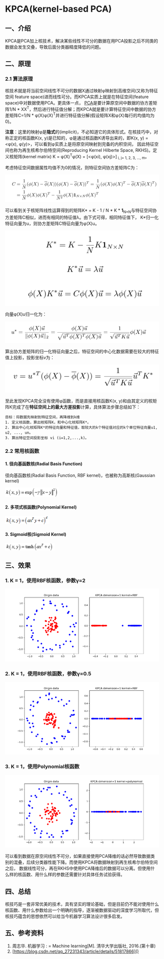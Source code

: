 # KPCA(kernel-based PCA)
## 一、介绍
KPCA是PCA加上核技术，解决某些线性不可分的数据在用PCA投影之后不同类的数据会发生交叠，导致后面分类器精度降低的问题。

## 二、原理

### 2.1 算法原理
核技术就是将当前空间线性不可分的数据X通过映射φ映射到高维空间(又称为特征空间 feature space)进而线性可分。而KPCA实质上就是在特征空间(feature space)中对数据使用PCA。更具体一点，
[PCA](PCA.md)是要计算原空间中数据的协方差矩阵1/N * XX<sup>T</sup>，然后进行特征值分解；而KPCA就是要计算特征空间中数据的协方差矩阵C=1/N * φ(X)φ(X)<sup>T</sup>并进行特征值分解(假设矩阵X和φ(X)每行的均值均为0)。

**注意**：这里的映射φ是**隐式**的(implicit)，不必知道它的具体形式。在核技巧中，对称正定的核函数K(x, y)是已知的，φ是通过核函数K诱导出来的，即K(x, y) = <φ(x), φ(y)>，可以看到φ实质上是将原空间映射到完备的内积空间，
因此特征空间也称为再生核希尔伯特空间(Reproducing Kernel Hilberte Space, RKHS)。定义核矩阵(kernel matrix) K = φ(X)<sup>T</sup>φ(X) = [<φ(xi), φ(xj)>]<sub> i, j= 1, 2, 3, ..., m</sub>。

考虑特征空间数据属性均值不为0的情况，则特征空间协方差矩阵C为：

![covariance-matrix](../resources/KPCA/covariance.jpg)

可以看到关于核矩阵线性运算得到的矩阵K* = K - 1 / N * K * **1**<sub>N×N</sub>与特征空间协方差矩阵C相似，进而有相同的特征值λ。由下式可得，相同特征值下，
K*归一化特征向量为u，则协方差矩阵C特征向量为φ(X)u。

![C_eigen](../resources/KPCA/C_eigen.jpg)

向量φ(X)u归一化为：

![uniform_C_eigen](../resources/KPCA/uniform_C_eigen.jpg)

算出协方差矩阵的归一化特征向量之后，特征空间的中心化数据需要在较大的特征值上投影，投影坐标v为：

![KPCA](../resources/KPCA/KPCA.jpg)

至此发现KPCA完全没有使用φ函数，而是直接用核函数K(x, y)和由其定义的核矩阵K完成了在**特征空间上的最大方差投影**计算，具体算法步骤总结如下：

```
目标：将数据先映射到特征空间，再降维到k维
1. 定义核函数，算出核矩阵K，和中心化核矩阵K*。
2. 算出中心化核矩阵K*的特征向量和特征值，取较大的k个特征值对应的k个单位特征向量u1, u2, ..., un。
3. 算出特征空间投影坐标 vi (i=1,2,...,k)。
```

### 2.2 常用核函数

#### 1. 径向基函数核(Radial Basis Function)
径向基函数核(Radial Basis Function, RBF kernel)，也被称为高斯核(Gaussian kernel)

![RBF-kernel](../resources/KPCA/RBF.png)

#### 2. 多项式核函数(Polynomial Kernel)

![polynomial-kernel](../resources/KPCA/polynomial.png)

#### 3. Sigmoid核(Sigmoid Kernel)

![sigmoid-kernel](../resources/KPCA/sigmoid_kernel.png)

## 三、效果

### 1. K = 1，使用RBF核函数，参数γ=2

![KPCA](../results/KPCA/gaussian_kenel.png)

### 2. K = 1，使用RBF核函数，参数γ=0.5

![KPCA](../results/KPCA/gaussian_kenel_2.png)

### 3. K = 1，使用Polynomial核函数 

![KPCA](../results/KPCA/polynomial.png)

可以看到数据在原空间线性不可分，如果直接使用PCA降维的话必然导致数据类别的混叠，后续分类器性能下降。而使用KPCA将数据映射到再生核希尔伯特空间之后，
数据线性可分，再在RKHS中使用PCA降维后的数据可以分离。但使用什么样的核函数、用什么样的参数还需要针对具体任务试验获得。

## 四、总结
核技巧是一套非常优美的技术，具有坚实的理论基础，但是目前仍不能对使用什么核函数、用什么参数给出一个明确的指导，逐渐被数据驱动的深度学习所取代，但核技巧蕴含的思想依然可以给当今机器学习算法设计很多启发。

## 五、参考资料
1. 周志华. 机器学习 : = Machine learning[M]. 清华大学出版社, 2016.(第十章)
2. [https://blog.csdn.net/qq_27231343/article/details/51817866]()